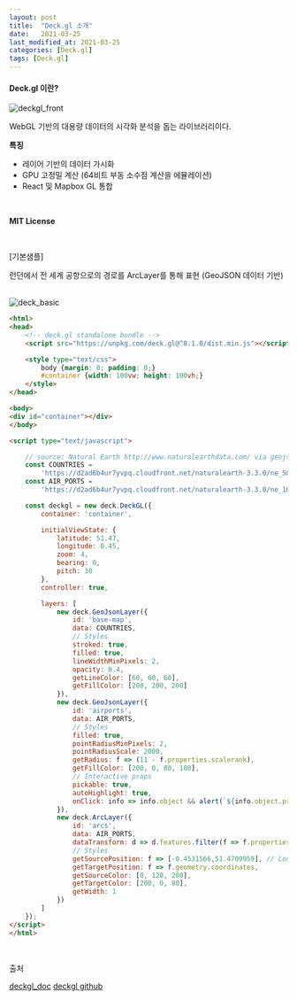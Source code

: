 ```yaml
---
layout: post
title:  "Deck.gl 소개"
date:   2021-03-25
last_modified_at: 2021-03-25
categories: [Deck.gl]
tags: [Deck.gl]
---
```


#### Deck.gl 이란?

<img src="../../../assets/images/deckgl_front.PNG" alt="deckgl_front" />

<br/>

WebGL 기반의 대용량 데이터의 시각화 분석을 돕는 라이브러리이다.

**특징**

- 레이어 기반의 데이터 가시화
- GPU 고정밀 계산 (64비트 부동 소수점 계산을 에뮬레이션)
- React 및 Mapbox GL 통합

<br/>

**MIT License**

<br/>

[기본샘플]

런던에서 전 세계 공항으로의 경로를 ArcLayer를 통해 표현 (GeoJSON 데이터 기반)

<br/>

<img src="../../../assets/images/deck_basic.gif" alt="deck_basic" />

<br/>

```html
<html>
<head>
    <!-- deck.gl standalone bundle -->
    <script src="https://unpkg.com/deck.gl@^8.1.0/dist.min.js"></script>

    <style type="text/css">
        body {margin: 0; padding: 0;}
        #container {width: 100vw; height: 100vh;}
    </style>
</head>

<body>
<div id="container"></div>
</body>

<script type="text/javascript">

    // source: Natural Earth http://www.naturalearthdata.com/ via geojson.xyz
    const COUNTRIES =
        'https://d2ad6b4ur7yvpq.cloudfront.net/naturalearth-3.3.0/ne_50m_admin_0_scale_rank.geojson'; //eslint-disable-line
    const AIR_PORTS =
        'https://d2ad6b4ur7yvpq.cloudfront.net/naturalearth-3.3.0/ne_10m_airports.geojson';

    const deckgl = new deck.DeckGL({
        container: 'container',

        initialViewState: {
            latitude: 51.47,
            longitude: 0.45,
            zoom: 4,
            bearing: 0,
            pitch: 30
        },
        controller: true,

        layers: [
            new deck.GeoJsonLayer({
                id: 'base-map',
                data: COUNTRIES,
                // Styles
                stroked: true,
                filled: true,
                lineWidthMinPixels: 2,
                opacity: 0.4,
                getLineColor: [60, 60, 60],
                getFillColor: [200, 200, 200]
            }),
            new deck.GeoJsonLayer({
                id: 'airports',
                data: AIR_PORTS,
                // Styles
                filled: true,
                pointRadiusMinPixels: 2,
                pointRadiusScale: 2000,
                getRadius: f => (11 - f.properties.scalerank),
                getFillColor: [200, 0, 80, 180],
                // Interactive props
                pickable: true,
                autoHighlight: true,
                onClick: info => info.object && alert(`${info.object.properties.name} (${info.object.properties.abbrev})`)
            }),
            new deck.ArcLayer({
                id: 'arcs',
                data: AIR_PORTS,
                dataTransform: d => d.features.filter(f => f.properties.scalerank < 4),
                // Styles
                getSourcePosition: f => [-0.4531566,51.4709959], // London
                getTargetPosition: f => f.geometry.coordinates,
                getSourceColor: [0, 128, 200],
                getTargetColor: [200, 0, 80],
                getWidth: 1
            })
        ]
    });
</script>
</html>
```

<br/>


출처

[deckgl_doc](https://deck.gl/docs/api-reference/layers/arc-layer)
[deckgl github](https://github.com/visgl/deck.gl/blob/master/examples/get-started/scripting/basic/index.html)
